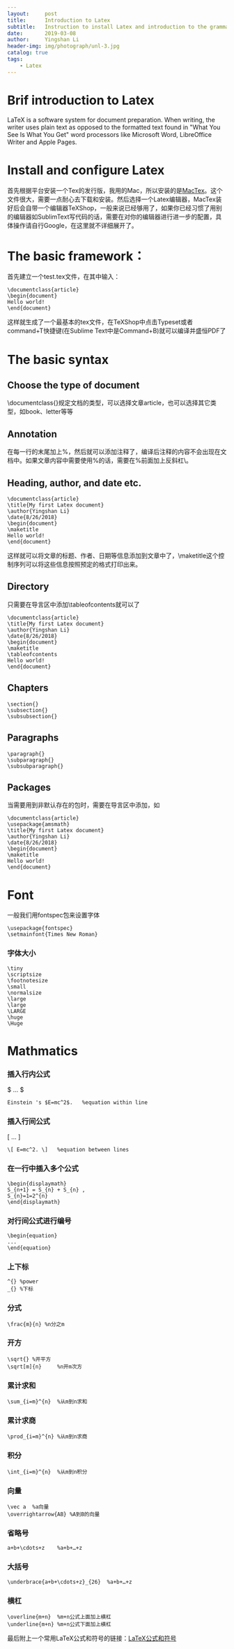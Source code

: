 ```yaml
---
layout:     post
title:      Introduction to Latex
subtitle:   Instruction to install Latex and introduction to the grammars of Latex
date:       2019-03-08
author:     Yingshan Li
header-img: img/photograph/unl-3.jpg
catalog: true
tags:
    - Latex
---
```


# Brif introduction to Latex

LaTeX is a software system for document preparation. When writing, the writer uses plain text as opposed to the formatted text found in "What You See Is What You Get" word processors like Microsoft Word, LibreOffice Writer and Apple Pages.

# Install and configure Latex

首先根据平台安装一个Tex的发行版，我用的Mac，所以安装的是[MacTex](http://tug.org/mactex/)。这个文件很大，需要一点耐心去下载和安装。然后选择一个Latex编辑器，MacTex装好后会自带一个编辑器TeXShop，一般来说已经够用了，如果你已经习惯了用别的编辑器如SublimText写代码的话，需要在对你的编辑器进行进一步的配置，具体操作请自行Google，在这里就不详细展开了。

# The basic framework：

首先建立一个test.tex文件，在其中输入：

```
\documentclass{article} 
\begin{document}
Hello world!
\end{document}
```
这样就生成了一个最基本的tex文件，在TeXShop中点击Typeset或者command+T快捷键(在Sublime Text中是Command+B)就可以编译并盛恒PDF了

# The basic syntax

## Choose the type of document
\documentclass{}规定文档的类型，可以选择文章article，也可以选择其它类型，如book、letter等等

## Annotation
在每一行的末尾加上%，然后就可以添加注释了，编译后注释的内容不会出现在文档中。如果文章内容中需要使用%的话，需要在%前面加上反斜杠\。

## Heading, author, and date etc.
```
\documentclass{article} 
\title{My first Latex document}
\author{Yingshan Li}
\date{8/26/2018}
\begin{document}
\maketitle
Hello world!
\end{document}
```

这样就可以将文章的标题、作者、日期等信息添加到文章中了，\maketitle这个控制序列可以将这些信息按照预定的格式打印出来。

## Directory

只需要在导言区中添加\tableofcontents就可以了

```
\documentclass{article} 
\title{My first Latex document}
\author{Yingshan Li}
\date{8/26/2018}
\begin{document}
\maketitle
\tableofcontents
Hello world!
\end{document}
```

## Chapters

```
\section{}
\subsection{}
\subsubsection{}
```

## Paragraphs

```
\paragraph{}
\subparagraph{}
\subsubparagraph{}
```


## Packages

当需要用到非默认存在的包时，需要在导言区中添加，如

```
\documentclass{article} 
\usepackage{amsmath}
\title{My first Latex document}
\author{Yingshan Li}
\date{8/26/2018}
\begin{document}
\maketitle
Hello world!
\end{document}
```

# Font

一般我们用fontspec包来设置字体

```
\usepackage{fontspec}
\setmainfont{Times New Roman}
```

### 字体大小

```
\tiny
\scriptsize
\footnotesize
\small
\normalsize
\large
\large
\LARGE
\huge
\Huge
```

# Mathmatics

### 插入行内公式
$ ... $

```
Einstein 's $E=mc^2$.	%equation within line
```

### 插入行间公式
\[ ... \]

```
\[ E=mc^2. \]	%equation between lines
```

### 在一行中插入多个公式

```
\begin{displaymath}
S_{n+1} = S_{n} + S_{n} , 
S_{n}=1=2^{n}
\end{displaymath}
```
### 对行间公式进行编号

```
\begin{equation}
...
\end{equation}
```

### 上下标

```
^{}	%power
_{}	%下标
```

### 分式

```
\frac{m}{n}	%n分之m
```

### 开方

```
\sqrt{}	%开平方
\sqrt[m]{n}		%n开m次方
```

### 累计求和

```
\sum_{i=m}^{n}	%从m到n求和
```

### 累计求商

```
\prod_{i=m}^{n}	%从m到n求商
```

### 积分

```
\int_{i=m}^{n}	%从m到n积分
```

### 向量

```
\vec a	%a向量
\overrightarrow{AB}	%A到B的向量
```

### 省略号

```
a+b+\cdots+z	%a+b+…+z
```

### 大括号

```
\underbrace{a+b+\cdots+z}_{26}	%a+b+…+z
```

### 横杠

```
\overline{m+n}	%m+n公式上面加上横杠
\underline{m+n}	%m+n公式下面加上横杠
```



最后附上一个常用LaTeX公式和符号的链接：[LaTeX公式和符号](http://mohu.org/info/symbols/symbols.htm)


